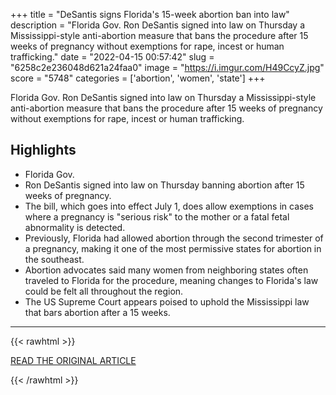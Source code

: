 +++
title = "DeSantis signs Florida's 15-week abortion ban into law"
description = "Florida Gov. Ron DeSantis signed into law on Thursday a Mississippi-style anti-abortion measure that bans the procedure after 15 weeks of pregnancy without exemptions for rape, incest or human trafficking."
date = "2022-04-15 00:57:42"
slug = "6258c2e236048d621a24faa0"
image = "https://i.imgur.com/H49CcyZ.jpg"
score = "5748"
categories = ['abortion', 'women', 'state']
+++

Florida Gov. Ron DeSantis signed into law on Thursday a Mississippi-style anti-abortion measure that bans the procedure after 15 weeks of pregnancy without exemptions for rape, incest or human trafficking.

## Highlights

- Florida Gov.
- Ron DeSantis signed into law on Thursday banning abortion after 15 weeks of pregnancy.
- The bill, which goes into effect July 1, does allow exemptions in cases where a pregnancy is "serious risk" to the mother or a fatal fetal abnormality is detected.
- Previously, Florida had allowed abortion through the second trimester of a pregnancy, making it one of the most permissive states for abortion in the southeast.
- Abortion advocates said many women from neighboring states often traveled to Florida for the procedure, meaning changes to Florida's law could be felt all throughout the region.
- The US Supreme Court appears poised to uphold the Mississippi law that bars abortion after a 15 weeks.

---

{{< rawhtml >}}
  <p class="article-category">
    <a target="_blank" href="https://www.cnn.com/2022/04/14/politics/desantis-signs-abortion-ban-florida/index.html">READ THE ORIGINAL ARTICLE</a>
  </p>
{{< /rawhtml >}}

